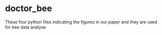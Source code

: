 # doctor_bee
These four python files indicating the figures in our paper and they are used for bee data analyse
